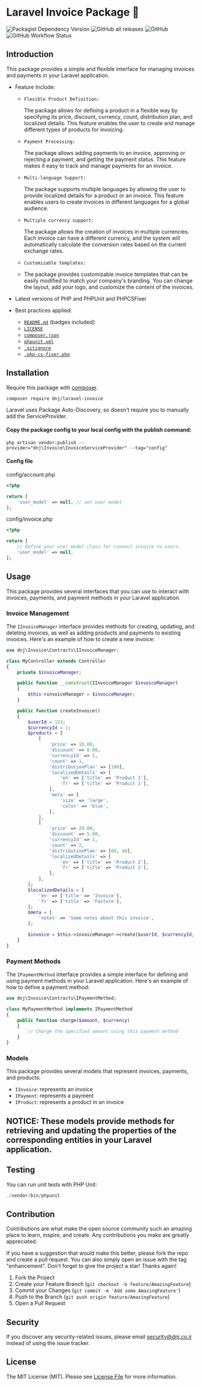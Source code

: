 # Laravel Invoice Package 📮

![Packagist Dependency Version](https://img.shields.io/packagist/dependency-v/dnj/dnj/laravel-invoice)
![GitHub all releases](https://img.shields.io/github/downloads/dnj/laravel-invoice/total)
![GitHub](https://img.shields.io/github/license/dnj/laravel-invoice)
![GitHub Workflow Status](https://img.shields.io/github/actions/workflow/status/dnj/laravel-invoice/ci.yml)

## Introduction

This package provides a simple and flexible interface for managing invoices and payments in your Laravel application.

* Feature Include:
    * `Flexible Product Definition:`

      The package allows for defining a product in a flexible way by specifying its price, discount, currency, count,
      distribution plan, and localized details. This feature enables the user to create and manage different types of
      products for invoicing.

    * `Payment Processing:`

      The package allows adding payments to an invoice, approving or rejecting a payment, and getting the payment
      status.
      This feature makes it easy to track and manage payments for an invoice.

    * `Multi-language Support:`

      The package supports multiple languages by allowing the user to provide localized details for a product or an
      invoice.
      This feature enables users to create invoices in different languages for a global audience.

    * `Multiple currency support:`

      The package allows the creation of invoices in multiple currencies. Each invoice can have a different currency, 
      and the system will automatically calculate the conversion rates based on the current exchange rates.

  * `Customizable templates:`
    
  * The package provides customizable invoice templates that can be easily modified to match your
    company's branding. You can change the layout, add your logo, and customize the content of the invoices.


* Latest versions of PHP and PHPUnit and PHPCSFixer
* Best practices applied:
    * [`README.md`](https://github.com/dnj/laravel-invoice/blob/master/README.md) (badges included)
    * [`LICENSE`](https://github.com/dnj/laravel-invoice/blob/master/LICENSE)
    * [`composer.json`](https://github.com/dnj/laravel-invoice/blob/master/composer.json)
    * [`phpunit.xml`](https://github.com/dnj/laravel-invoice/blob/master/phpunit.xml)
    * [`.gitignore`](https://github.com/dnj/laravel-invoice/blob/master/.gitignore)
    * [`.php-cs-fixer.php`](https://github.com/dnj/laravel-invoice/blob/master/.php-cs-fixer.php)

## Installation

Require this package with [composer](https://getcomposer.org/).

```shell
composer require dnj/laravel-invoice
```

Laravel uses Package Auto-Discovery, so doesn't require you to manually add the ServiceProvider.

#### Copy the package config to your local config with the publish command:

```shell
php artisan vendor:publish --provider="dnj\Invoice\InvoiceServiceProvider" --tag="config"
```

#### Config file

config/account.php

```php
<?php

return [
    'user_model' => null, // set user model 
];

```

config/invoice.php

```php
<?php

return [
    // Define your user model class for connect invoice to users.
    'user_model' => null,
];
```

## Usage

This package provides several interfaces that you can use to interact with invoices, payments,
and payment methods in your Laravel application.

### Invoice Management

The `IInvoiceManager` interface provides methods for creating, updating, and deleting invoices,
as well as adding products and payments to existing invoices. Here's an example of how to create a new invoice:

```php
use dnj\Invoice\Contracts\IInvoiceManager;

class MyController extends Controller
{
    private $invoiceManager;

    public function __construct(IInvoiceManager $invoiceManager)
    {
        $this->invoiceManager = $invoiceManager;
    }

    public function createInvoice()
    {
        $userId = 123;
        $currencyId = 1;
        $products = [
            [
                'price' => 10.00,
                'discount' => 0.00,
                'currencyId' => 1,
                'count' => 1,
                'distributionPlan' => [100],
                'localizedDetails' => [
                    'en' => ['title' => 'Product 1'],
                    'fr' => ['title' => 'Produit 1'],
                ],
                'meta' => [
                    'size' => 'large',
                    'color' => 'blue',
                ],
            ],
            [
                'price' => 20.00,
                'discount' => 5.00,
                'currencyId' => 1,
                'count' => 2,
                'distributionPlan' => [60, 40],
                'localizedDetails' => [
                    'en' => ['title' => 'Product 2'],
                    'fr' => ['title' => 'Produit 2'],
                ],
            ],
        ];
        $localizedDetails = [
            'en' => ['title' => 'Invoice'],
            'fr' => ['title' => 'Facture'],
        ];
        $meta = [
            'notes' => 'Some notes about this invoice',
        ];

        $invoice = $this->invoiceManager->create($userId, $currencyId, $products, $localizedDetails, $meta);
    }
}
```

### Payment Methods

The `IPaymentMethod` interface provides a simple interface for defining and using payment methods
in your Laravel application. Here's an example of how to define a payment method:

```php
use dnj\Invoice\Contracts\IPaymentMethod;

class MyPaymentMethod implements IPaymentMethod
{
    public function charge($amount, $currency)
    {
        // Charge the specified amount using this payment method
    }
}
```

### Models

This package provides several models that represent invoices, payments, and products:

* `IInvoice`: represents an invoice
* `IPayment`: represents a payment
* `IProduct`: represents a product in an invoice

**NOTICE**:
These models provide methods for retrieving and updating the properties of the corresponding entities in your Laravel
application.
---

## Testing

You can run unit tests with PHP Unit:

```php
./vendor/bin/phpunit
```

## Contribution

Contributions are what make the open source community such an amazing place to learn, inspire, and create. Any
contributions you make are greatly appreciated.

If you have a suggestion that would make this better, please fork the repo and create a pull request. You can also
simply open an issue with the tag "enhancement". Don't forget to give the project a star! Thanks again!

1. Fork the Project
2. Create your Feature Branch (`git checkout -b feature/AmazingFeature`)
3. Commit your Changes (`git commit -m 'Add some AmazingFeature'`)
4. Push to the Branch (`git push origin feature/AmazingFeature`)
5. Open a Pull Request

## Security

If you discover any security-related issues, please email [security@dnj.co.ir](mailto:security@dnj.co.ir) instead of
using the issue tracker.

## License

The MIT License (MIT). Please
see [License File](https://github.com/dnj/laravel-invoice/blob/master/LICENSE) for more information.
